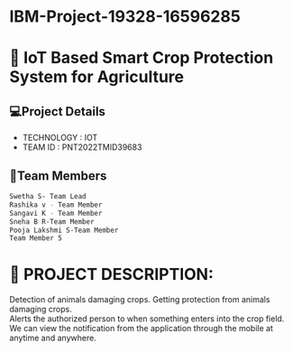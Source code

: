 # IBM-Project-19328-16596285
# 🌱 IoT Based Smart Crop Protection System for Agriculture

## 💻Project Details
- TECHNOLOGY : IOT        
- TEAM ID : PNT2022TMID39683

## 🍵Team Members

```sh
Swetha S- Team Lead
Rashika v - Team Member
Sangavi K - Team Member
Sneha B R-Team Member
Pooja Lakshmi S-Team Member
Team Member 5
```

# **📘 PROJECT DESCRIPTION:**          
Detection of animals damaging crops.
Getting protection from animals damaging crops.      
Alerts the authorized person to when something enters into the crop field.     
We can view the notification from the application through the mobile at anytime and anywhere.  







